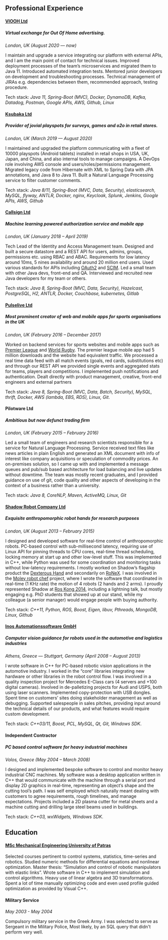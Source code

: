 ## Professional Experience

#### [VIOOH Ltd](https://www.viooh.com/)

##### Virtual exchange for Out Of Home advertising.

*London, UK (August 2020 — now)*

I maintain and upgrade a service integrating our platform with external APIs, and I am the main point of contact for
technical issues. Improved deployment processes of the team’s microservices and migrated them to Java 11. Introduced
automated integration tests. Mentored junior developers on development and troubleshooting processes. Technical
management of JIRAs e.g. dependencies between them, recommended approach, testing procedure.

Tech stack: *Java 11, Spring-Boot (MVC), Docker, DynamoDB, Kafka, Datadog, Postman, Google APIs, AWS, Github, Linux*

#### [Ksubaka Ltd](https://ksubaka.com)

##### Provider of jovial playspots for surveys, games and o2o in retail stores.

*London, UK (March 2019 — August 2020)*

I maintained and upgraded the platform communicating with a fleet of 10000 playspots (Android tablets) installed in
retail shops in USA, UK, Japan, and China,
and also internal tools to manage campaigns. A DevOps role involving AWS console and users/roles/permissions management.
Migrated legacy code from Hibernate
with XML to Spring Data with JPA annotations, and Java 8 to Java 11. Built a Natural Language Processing service to
filter customer comments.

Tech stack: *Java 8/11, Spring-Boot (MVC, Data, Security), elasticsearch, MySQL, flyway, ANTLR, Docker, nginx, Keycloak,
Splunk, Jenkins, Google APIs, AWS, Github*

#### [Callsign Ltd](https://callsign.com)

##### Machine learning powered authorization service and mobile app

*London, UK (January 2018 – April 2019)*

Tech Lead of the Identity and Access Management team. Designed and built a secure datastore and a REST API for users,
admins, groups, permissions etc. using
RBAC and ABAC. Requirements for low latency around 10ms, 5 nines availability and around 20 million end users. Used
various standards for APIs including
[OAuth2](https://en.wikipedia.org/wiki/OAuth#OAuth_2.0)
and [SCIM](https://en.wikipedia.org/wiki/System_for_Cross-domain_Identity_Management).
Led a small team with other Java devs, front-end and QA. Interviewed and recruited new Java developers for my team or
others.

Tech stack: *Java 8, Spring-Boot (MVC, Data, Security), Hazelcast, PostgreSQL, H2, ANTLR, Docker, Couchbase, kubernetes,
Gitlab*

#### [Pulselive Ltd](https://www.pulselive.com)

##### Most prominent creator of web and mobile apps for sports organisations in the UK

*London, UK (February 2016 – December 2017)*

Worked on backend services for sports websites and mobile apps such as [Premier League](https://www.premierleague.com)
and [World Rugby](https://www.world.rugby). The premier league mobile app had 5 million downloads and the website had
equivalent traffic. We processed a real time data feed with all
match events (goals, red cards, substitutions etc) and through our REST API we provided single events and aggregated
stats for teams, players and competitions. I implemented push notifications and authentication. Dealt directly with
product management, creative, front-end engineers and external partners

Tech stack: *Java 8, Spring-Boot (MVC, Data, Batch, Security), MySQL, thrift, Docker, AWS (lambda, EBS, RDS), Linux,
Git*.

#### Pilotware Ltd

##### Ambitious but now defunct trading firm

*London, UK (February 2015 – February 2016)*

Led a small team of engineers and research scientists responsible for a service for Natural Language Processing. Service
received text files like news articles in plain English and generated an XML document with info of interest like company
acquisitions or speculation of commodity prices. An on-premises solution, so I came up with and implemented a message
queues and pub/sub based architecture for load balancing and live updates without downtime. The team was mostly recent
graduates, and I provided guidance on use of git, code quality and other aspects of developing in the context of a
business rather than a university.

Tech stack: *Java 8, CoreNLP, Maven, ActiveMQ, Linux, Git*

#### [Shadow Robot Company Ltd](https://www.shadowrobot.com)

##### Exquisite anthropomorphic robot hands for research purposes

*London, UK (August 2013 – February 2015)*

I designed and developed software for real-time control of anthropomorphic robots. PC-based control with sub-millisecond
latency, requiring use of Linux API for pinning threads to CPU cores, real-time thread scheduling, locking memory at
start up and other low-level stuff. This was implemented in C++, while Python was used for some coordination and
monitoring tasks without low-latency requirements.
I mostly worked on Shadow’s flagship product the [Dexterous Hand](https://www.shadowrobot.com/products/dexterous-hand)
and secondarily
on [RoNeX](https://www.shadowrobot.com/ronex-available-for-pre-order). I was involved in
the [Moley robot chef](https://www.bbc.co.uk/news/science-environment-32282131)
project, where I wrote the software that coordinated in real-time (1 KHz rate) the motion of 4 robots (2 hands and 2
arms). I proudly represented Shadow at [Ros Kong 2014](https://events.osrfoundation.org/ros-kong-2014), including a
lightning talk, but
mostly engaging e.g. PhD students that showed up at our stand, while my colleague (a senior manager) would engage people
with buying authority.

Tech stack: *C++11, Python, ROS, Boost, Eigen, libuv, Pthreads, MongoDB, Linux, Github*

#### [Inos Automationssoftware GmbH](https://www.inos-automation.de/home)

##### Computer vision guidance for robots used in the automotive and logistics industries

*Athens, Greece — Stuttgart, Germany (April 2008 – August 2013)*

I wrote software in C++ for PC-based robotic vision applications in the automotive industry. I worked in the “core”
libraries integrating new hardware or other libraries in the robot control flow. I was involved in a quality inspection
project for Mercedes E-Class cars (4 servers and +100 digital cameras). Involved in de-palletizing projects for Audi and
USPS, both using laser scanners. Implemented copy-protection with USB dongles. Spent time on customers’ sites doing
stakeholder management as well as debugging. Supported salespeople in sales pitches, providing input around the
technical details of our products, and what features would require custom development.

Tech stack: *C++03/11, Boost, PCL, MySQL, Qt, Git, Windows SDK*.

#### Independent Contractor

##### PC based control software for heavy industrial machines

*Volos, Greece (May 2004 – March 2008)*

I designed and implemented bespoke software to control and monitor heavy industrial CNC machines. My software was a
desktop application written in C++ that
would communicate with the machine through a serial port and display 2D graphics in real-time, representing an object’s
shape and the cutting tool’s path.
I was self employed which naturally meant dealing with customers to agree requirements, rough timelines, and manage
expectations.
Projects included a 2D plasma cutter for metal sheets and a machine cutting and drilling large steel beams used in
buildings.

Tech stack: *C++03, wxWidgets, Windows SDK*.

## Education

#### [MSc Mechanical Engineering University of Patras](http://www.mead.upatras.gr/lang_en/)

Selected courses pertinent to control systems, statistics, time-series and robotics. Studied numeric methods for
differential equations and nonlinear optimization.
Master thesis: “Simulation and control of robotic manipulators with elastic links”. Wrote software in C++ to implement
simulation and control algorithms. Heavy use
of linear algebra and 3D transformations. Spent a lot of time manually optimizing code and even used profile guided
optimization as provided by Visual C++.

#### Military Service

*May 2003 - May 2004*

Compulsory military service in the Greek Army. I was selected to serve as Sergeant in the Military Police, Most likely,
by an SQL query that didn't perform very well.
